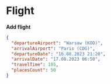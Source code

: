 # Flight

**Add flight**
```json
{
  "departureAirport": "Warsaw (KOD)",
  "arrivalAirport": "Paris (CDG)",
  "departureDate": "16.08.2023 21:20",
  "arrivalDate": "17.08.2023 06:50",
  "travelTime": 105,
  "placesCount": 50
}
```
